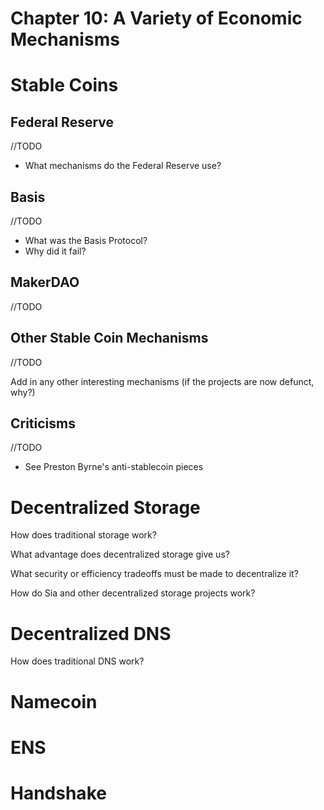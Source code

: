 # Chapter 10: A Variety of Economic Mechanisms

# Stable Coins

## Federal Reserve
//TODO

- What mechanisms do the Federal Reserve use?

## Basis 
//TODO

- What was the Basis Protocol?
- Why did it fail?

## MakerDAO
//TODO
## Other Stable Coin Mechanisms
//TODO

Add in any other interesting mechanisms (if the projects are now defunct, why?)

## Criticisms
//TODO

- See Preston Byrne's anti-stablecoin pieces

# Decentralized Storage
How does traditional storage work?

What advantage does decentralized storage give us?

What security or efficiency tradeoffs must be made to decentralize it?

How do Sia and other decentralized storage projects work?

# Decentralized DNS

How does traditional DNS work?

# Namecoin
# ENS
# Handshake

